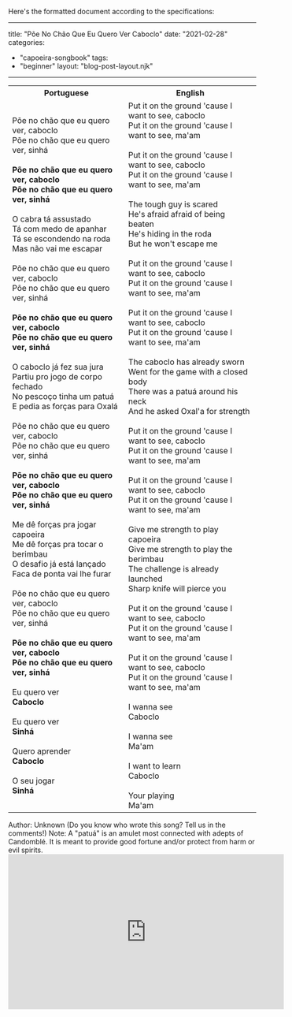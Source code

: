 Here's the formatted document according to the specifications:

---
title: "Põe No Chão Que Eu Quero Ver Caboclo"
date: "2021-02-28"
categories: 
  - "capoeira-songbook"
tags: 
  - "beginner"
layout: "blog-post-layout.njk"
---

<table class="capoeira-table">
    <tr class="header-row">
        <th>Portuguese</th>
        <th>English</th>
    </tr>
    <tr>
        <td>
            Põe no chão que eu quero ver, caboclo<br>
            Põe no chão que eu quero ver, sinhá<br>
            <br>
            <strong>Põe no chão que eu quero ver, caboclo<br>
            Põe no chão que eu quero ver, sinhá</strong><br>
            <br>
            O cabra tá assustado<br>
            Tá com medo de apanhar<br>
            Tá se escondendo na roda<br>
            Mas não vai me escapar<br>
            <br>
            Põe no chão que eu quero ver, caboclo<br>
            Põe no chão que eu quero ver, sinhá<br>
            <br>
            <strong>Põe no chão que eu quero ver, caboclo<br>
            Põe no chão que eu quero ver, sinhá</strong><br>
            <br>
            O caboclo já fez sua jura<br>
            Partiu pro jogo de corpo fechado<br>
            No pescoço tinha um patuá<br>
            E pedia as forças para Oxalá<br>
            <br>
            Põe no chão que eu quero ver, caboclo<br>
            Põe no chão que eu quero ver, sinhá<br>
            <br>
            <strong>Põe no chão que eu quero ver, caboclo<br>
            Põe no chão que eu quero ver, sinhá</strong><br>
            <br>
            Me dê forças pra jogar capoeira<br>
            Me dê forças pra tocar o berimbau<br>
            O desafio já está lançado<br>
            Faca de ponta vai lhe furar<br>
            <br>
            Põe no chão que eu quero ver, caboclo<br>
            Põe no chão que eu quero ver, sinhá<br>
            <br>
            <strong>Põe no chão que eu quero ver, caboclo<br>
            Põe no chão que eu quero ver, sinhá</strong><br>
            <br>
            Eu quero ver<br>
            <strong>Caboclo</strong><br>
            <br>
            Eu quero ver<br>
            <strong>Sinhá</strong><br>
            <br>
            Quero aprender<br>
            <strong>Caboclo</strong><br>
            <br>
            O seu jogar<br>
            <strong>Sinhá</strong>
        </td>
        <td>
            Put it on the ground 'cause I want to see, caboclo<br>
            Put it on the ground 'cause I want to see, ma'am<br>
            <br>
            Put it on the ground 'cause I want to see, caboclo<br>
            Put it on the ground 'cause I want to see, ma'am<br>
            <br>
            The tough guy is scared<br>
            He's afraid afraid of being beaten<br>
            He's hiding in the roda<br>
            But he won't escape me<br>
            <br>
            Put it on the ground 'cause I want to see, caboclo<br>
            Put it on the ground 'cause I want to see, ma'am<br>
            <br>
            Put it on the ground 'cause I want to see, caboclo<br>
            Put it on the ground 'cause I want to see, ma'am<br>
            <br>
            The caboclo has already sworn<br>
            Went for the game with a closed body<br>
            There was a patuá around his neck<br>
            And he asked Oxal'a for strength<br>
            <br>
            Put it on the ground 'cause I want to see, caboclo<br>
            Put it on the ground 'cause I want to see, ma'am<br>
            <br>
            Put it on the ground 'cause I want to see, caboclo<br>
            Put it on the ground 'cause I want to see, ma'am<br>
            <br>
            Give me strength to play capoeira<br>
            Give me strength to play the berimbau<br>
            The challenge is already launched<br>
            Sharp knife will pierce you<br>
            <br>
            Put it on the ground 'cause I want to see, caboclo<br>
            Put it on the ground 'cause I want to see, ma'am<br>
            <br>
            Put it on the ground 'cause I want to see, caboclo<br>
            Put it on the ground 'cause I want to see, ma'am<br>
            <br>
            I wanna see<br>
            Caboclo<br>
            <br>
            I wanna see<br>
            Ma'am<br>
            <br>
            I want to learn<br>
            Caboclo<br>
            <br>
            Your playing<br>
            Ma'am
        </td>
    </tr>
</table>

<figcaption>
Author: Unknown (Do you know who wrote this song? Tell us in the comments!)  
Note: A "patuá" is an amulet most connected with adepts of Candomblé. It is meant to provide good fortune and/or protect from harm or evil spirits.
</figcaption>

<iframe width="560" height="315" src="https://www.youtube.com/embed/ajJNvxb6R14" title="YouTube video player" frameborder="0" allow="accelerometer; autoplay; clipboard-write; encrypted-media; gyroscope; picture-in-picture" allowfullscreen></iframe>